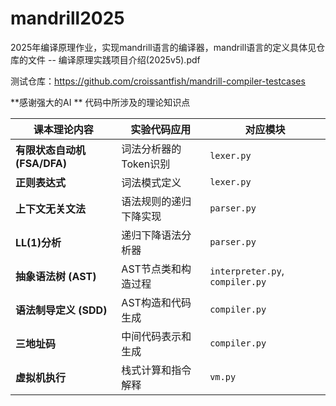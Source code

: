 # mandrill2025
2025年编译原理作业，实现mandrill语言的编译器，mandrill语言的定义具体见仓库的文件 -- 编译原理实践项目介绍(2025v5).pdf

测试仓库：https://github.com/croissantfish/mandrill-compiler-testcases

**感谢强大的AI
**
代码中所涉及的理论知识点

| 课本理论内容                 | 实验代码应用           | 对应模块                        |
| ---------------------------- | ---------------------- | ------------------------------- |
| **有限状态自动机 (FSA/DFA)** | 词法分析器的Token识别  | `lexer.py`                      |
| **正则表达式**               | 词法模式定义           | `lexer.py`                      |
| **上下文无关文法**           | 语法规则的递归下降实现 | `parser.py`                     |
| **LL(1)分析**                | 递归下降语法分析器     | `parser.py`                     |
| **抽象语法树 (AST)**         | AST节点类和构造过程    | `interpreter.py`, `compiler.py` |
| **语法制导定义 (SDD)**       | AST构造和代码生成      | `compiler.py`                   |
| **三地址码**                 | 中间代码表示和生成     | `compiler.py`                   |
| **虚拟机执行**               | 栈式计算和指令解释     | `vm.py`                         |


